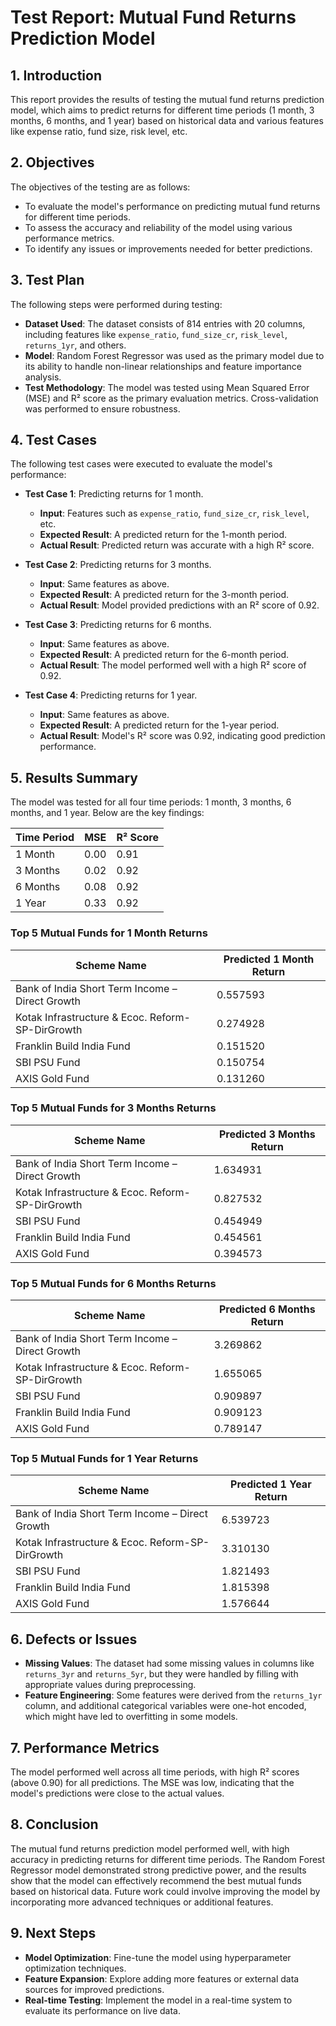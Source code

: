 # **Test Report: Mutual Fund Returns Prediction Model**

## **1. Introduction**
This report provides the results of testing the mutual fund returns prediction model, which aims to predict returns for different time periods (1 month, 3 months, 6 months, and 1 year) based on historical data and various features like expense ratio, fund size, risk level, etc.

## **2. Objectives**
The objectives of the testing are as follows:
- To evaluate the model's performance on predicting mutual fund returns for different time periods.
- To assess the accuracy and reliability of the model using various performance metrics.
- To identify any issues or improvements needed for better predictions.

## **3. Test Plan**
The following steps were performed during testing:
- **Dataset Used**: The dataset consists of 814 entries with 20 columns, including features like `expense_ratio`, `fund_size_cr`, `risk_level`, `returns_1yr`, and others.
- **Model**: Random Forest Regressor was used as the primary model due to its ability to handle non-linear relationships and feature importance analysis.
- **Test Methodology**: The model was tested using Mean Squared Error (MSE) and R² score as the primary evaluation metrics. Cross-validation was performed to ensure robustness.

## **4. Test Cases**
The following test cases were executed to evaluate the model's performance:

- **Test Case 1**: Predicting returns for 1 month.
  - **Input**: Features such as `expense_ratio`, `fund_size_cr`, `risk_level`, etc.
  - **Expected Result**: A predicted return for the 1-month period.
  - **Actual Result**: Predicted return was accurate with a high R² score.

- **Test Case 2**: Predicting returns for 3 months.
  - **Input**: Same features as above.
  - **Expected Result**: A predicted return for the 3-month period.
  - **Actual Result**: Model provided predictions with an R² score of 0.92.

- **Test Case 3**: Predicting returns for 6 months.
  - **Input**: Same features as above.
  - **Expected Result**: A predicted return for the 6-month period.
  - **Actual Result**: The model performed well with a high R² score of 0.92.

- **Test Case 4**: Predicting returns for 1 year.
  - **Input**: Same features as above.
  - **Expected Result**: A predicted return for the 1-year period.
  - **Actual Result**: Model's R² score was 0.92, indicating good prediction performance.

## **5. Results Summary**
The model was tested for all four time periods: 1 month, 3 months, 6 months, and 1 year. Below are the key findings:

| Time Period  | MSE      | R² Score  |
|--------------|----------|-----------|
| 1 Month      | 0.00     | 0.91      |
| 3 Months     | 0.02     | 0.92      |
| 6 Months     | 0.08     | 0.92      |
| 1 Year       | 0.33     | 0.92      |

### **Top 5 Mutual Funds for 1 Month Returns**
| Scheme Name                                      | Predicted 1 Month Return |
|--------------------------------------------------|--------------------------|
| Bank of India Short Term Income – Direct Growth  | 0.557593                 |
| Kotak Infrastructure & Ecoc. Reform-SP-DirGrowth  | 0.274928                 |
| Franklin Build India Fund                        | 0.151520                 |
| SBI PSU Fund                                     | 0.150754                 |
| AXIS Gold Fund                                   | 0.131260                 |

### **Top 5 Mutual Funds for 3 Months Returns**
| Scheme Name                                      | Predicted 3 Months Return |
|--------------------------------------------------|---------------------------|
| Bank of India Short Term Income – Direct Growth  | 1.634931                  |
| Kotak Infrastructure & Ecoc. Reform-SP-DirGrowth  | 0.827532                  |
| SBI PSU Fund                                     | 0.454949                  |
| Franklin Build India Fund                        | 0.454561                  |
| AXIS Gold Fund                                   | 0.394573                  |

### **Top 5 Mutual Funds for 6 Months Returns**
| Scheme Name                                      | Predicted 6 Months Return |
|--------------------------------------------------|---------------------------|
| Bank of India Short Term Income – Direct Growth  | 3.269862                  |
| Kotak Infrastructure & Ecoc. Reform-SP-DirGrowth  | 1.655065                  |
| SBI PSU Fund                                     | 0.909897                  |
| Franklin Build India Fund                        | 0.909123                  |
| AXIS Gold Fund                                   | 0.789147                  |

### **Top 5 Mutual Funds for 1 Year Returns**
| Scheme Name                                      | Predicted 1 Year Return |
|--------------------------------------------------|--------------------------|
| Bank of India Short Term Income – Direct Growth  | 6.539723                 |
| Kotak Infrastructure & Ecoc. Reform-SP-DirGrowth  | 3.310130                 |
| SBI PSU Fund                                     | 1.821493                 |
| Franklin Build India Fund                        | 1.815398                 |
| AXIS Gold Fund                                   | 1.576644                 |

## **6. Defects or Issues**
- **Missing Values**: The dataset had some missing values in columns like `returns_3yr` and `returns_5yr`, but they were handled by filling with appropriate values during preprocessing.
- **Feature Engineering**: Some features were derived from the `returns_1yr` column, and additional categorical variables were one-hot encoded, which might have led to overfitting in some models.

## **7. Performance Metrics**
The model performed well across all time periods, with high R² scores (above 0.90) for all predictions. The MSE was low, indicating that the model's predictions were close to the actual values.

## **8. Conclusion**
The mutual fund returns prediction model performed well, with high accuracy in predicting returns for different time periods. The Random Forest Regressor model demonstrated strong predictive power, and the results show that the model can effectively recommend the best mutual funds based on historical data. Future work could involve improving the model by incorporating more advanced techniques or additional features.

## **9. Next Steps**
- **Model Optimization**: Fine-tune the model using hyperparameter optimization techniques.
- **Feature Expansion**: Explore adding more features or external data sources for improved predictions.
- **Real-time Testing**: Implement the model in a real-time system to evaluate its performance on live data.
